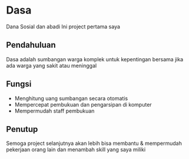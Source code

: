# Dasa
Dana Sosial dan abadi
Ini project pertama saya

## Pendahuluan
Dasa adalah sumbangan warga komplek untuk kepentingan bersama jika ada warga yang sakit atau meninggal

## Fungsi
- Menghitung uang sumbangan secara otomatis
- Mempercepat pembukuan dan pengarsipan di komputer
- Mempermudah staff pembukuan

## Penutup
Semoga project selanjutnya akan lebih bisa membantu & mempermudah pekerjaan orang lain
dan menambah skill yang saya miliki
